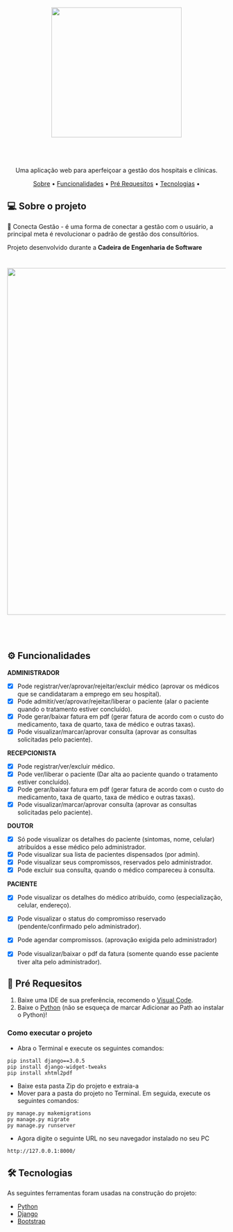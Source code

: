 <h1 align="center">
<img src="https://user-images.githubusercontent.com/82779533/152694763-81546442-8f00-4144-a12c-f6bd92bfea2b.png" width="300px" />
</h1>
<br><br>
<p align="center">Uma aplicação web para aperfeiçoar a gestão dos hospitais e clínicas.</p>

<p align="center">
 <a href="#-sobre-o-projeto">Sobre</a> •
 <a href="#-funcionalidades">Funcionalidades</a> •
 <a href="#-Pré-Requesitos">Pré Requesitos</a> • 
 <a href="#-tecnologias">Tecnologias</a> • 
</p>

## 💻 Sobre o projeto

:hospital: Conecta Gestão - é uma forma de conectar a gestão com o usuário, a principal meta é revolucionar o padrão de gestão dos consultórios.

Projeto desenvolvido durante a **Cadeira de Engenharia de Software** 

<h1 align="center">
<img src="https://user-images.githubusercontent.com/82779533/152699571-387dc0a8-c456-4620-99c7-993fe47cbaee.png" width="800px" />
</h1>
<br><br>

## ⚙️ Funcionalidades

**ADMINISTRADOR**
  - [x] Pode registrar/ver/aprovar/rejeitar/excluir médico (aprovar os médicos que se candidataram a emprego em seu hospital).
  - [x] Pode admitir/ver/aprovar/rejeitar/liberar o paciente (alar o paciente quando o tratamento estiver concluído).
  - [x] Pode gerar/baixar fatura em pdf (gerar fatura de acordo com o custo do medicamento, taxa de quarto, taxa de médico e outras taxas).
  - [x] Pode visualizar/marcar/aprovar consulta (aprovar as consultas solicitadas pelo paciente).
  
  **RECEPCIONISTA**
  - [x] Pode registrar/ver/excluir médico.
  - [x] Pode ver/liberar o paciente (Dar alta ao paciente quando o tratamento estiver concluído).
  - [x] Pode gerar/baixar fatura em pdf (gerar fatura de acordo com o custo do medicamento, taxa de quarto, taxa de médico e outras taxas).
  - [x] Pode visualizar/marcar/aprovar consulta (aprovar as consultas solicitadas pelo paciente).
  
  **DOUTOR**
  - [x] Só pode visualizar os detalhes do paciente (sintomas, nome, celular) atribuídos a esse médico pelo administrador.
  - [x] Pode visualizar sua lista de pacientes dispensados (por admin).
  - [x] Pode visualizar seus compromissos, reservados pelo administrador.
  - [x] Pode excluir sua consulta, quando o médico compareceu à consulta.
  
  **PACIENTE** 
  - [x] Pode visualizar os detalhes do médico atribuído, como (especialização, celular, endereço).
  - [x] Pode visualizar o status do compromisso reservado (pendente/confirmado pelo administrador).
  - [x] Pode agendar compromissos. (aprovação exigida pelo administrador)
  - [x] Pode visualizar/baixar o pdf da fatura (somente quando esse paciente tiver alta pelo administrador).
  
  
  ## 🚀 Pré Requesitos
1. Baixe uma IDE de sua preferência, recomendo o [Visual Code](https://code.visualstudio.com/download).
2. Baixe o [Python](https://www.python.org/) (não se esqueça de marcar Adicionar ao Path ao instalar o Python)!

### Como executar o projeto
- Abra o Terminal e execute os seguintes comandos:
```
pip install django==3.0.5
pip install django-widget-tweaks
pip install xhtml2pdf
```
- Baixe esta pasta Zip do projeto e extraia-a
- Mover para a pasta do projeto no Terminal. Em seguida, execute os seguintes comandos:
```
py manage.py makemigrations
py manage.py migrate
py manage.py runserver
```
- Agora digite o seguinte URL no seu navegador instalado no seu PC
```
http://127.0.0.1:8000/
```

## 🛠 Tecnologias

As seguintes ferramentas foram usadas na construção do projeto:

- [Python](https://www.python.org/)
- [Django](https://www.djangoproject.com/)
- [Bootstrap](https://getbootstrap.com/)

